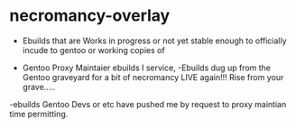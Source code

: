# necromancy-overlay
- Ebuilds that are Works in progress 
  or not yet stable enough to officially incude to gentoo or working copies of 

 - Gentoo Proxy Maintaier ebuilds I service, 
  -Ebuilds dug up from the Gentoo graveyard for a bit of necromancy LIVE again!!! Rise from your grave.....

-ebuilds Gentoo Devs or etc have pushed me by request to proxy maintian time permitting.
